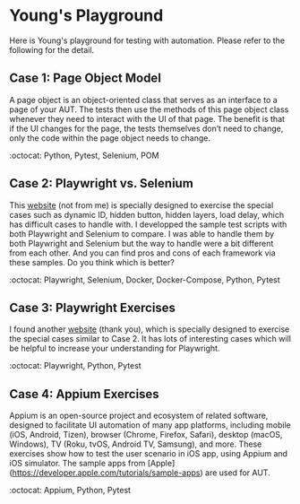 # Young's Playground
Here is Young's playground for testing with automation. Please refer to the following for the detail.

## Case 1: Page Object Model
A page object is an object-oriented class that serves as an interface to a page of your AUT. The tests then use the methods of this page object class whenever they need to interact with the UI of that page. The benefit is that if the UI changes for the page, the tests themselves don’t need to change, only the code within the page object needs to change. 

:octocat: Python, Pytest, Selenium, POM


## Case 2: Playwright vs. Selenium
This [website](http://www.uitestingplayground.com/home) (not from me) is specially designed to exercise the special cases such as dynamic ID, hidden button, hidden layers, load delay, which has difficult cases to handle with. I developped the sample test scripts with both Playwright and Selenium to compare. I was able to handle them by both Playwright and Selenium but the way to handle were a bit different from each other. And you can find pros and cons of each framework via these samples. Do you think which is better?

:octocat: Playwright, Selenium, Docker, Docker-Compose, Python, Pytest


## Case 3: Playwright Exercises
I found another [website](https://the-internet.herokuapp.com) (thank you), which is specially designed to exercise the special cases similar to Case 2. It has lots of interesting cases which will be helpful to increase your understanding for Playwright.

:octocat: Playwright, Python, Pytest


## Case 4: Appium Exercises
Appium is an open-source project and ecosystem of related software, designed to facilitate UI automation of many app platforms, including mobile (iOS, Android, Tizen), browser (Chrome, Firefox, Safari), desktop (macOS, Windows), TV (Roku, tvOS, Android TV, Samsung), and more. These exercises show how to test the user scenario in iOS app, using Appium and iOS simulator. The sample apps from [Apple] (https://developer.apple.com/tutorials/sample-apps) are used for AUT.

:octocat: Appium, Python, Pytest
